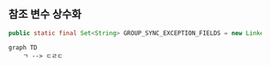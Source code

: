 ## 참조 변수 상수화
```java
public static final Set<String> GROUP_SYNC_EXCEPTION_FIELDS = new LinkedHashSet<String>();
```

```mermaid
graph TD
	ㄱ --> ㄷㄹㄷ

```


```mermaid

```

```
